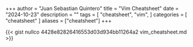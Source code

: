 +++
author = "Juan Sebastian Quintero"
title = "Vim Cheatsheet"
date = "2024-10-23"
description = ""
tags = [
    "cheatsheet",
    "vim",
]
categories = [
    "cheatsheet"
]
aliases = ["cheatsheet"]
+++

{{< gist nullco 4428e82826416553d03d934bb11264a2 vim_cheatsheet.md >}}
